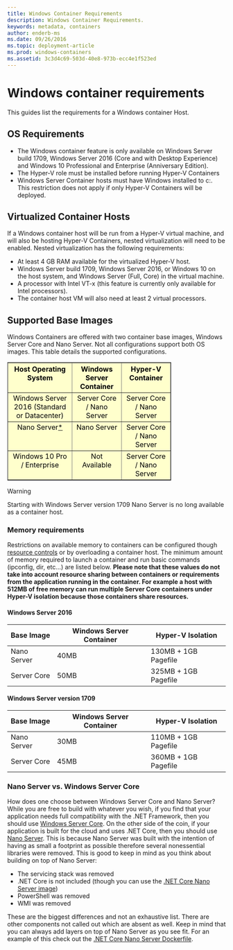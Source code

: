 ```yaml
---
title: Windows Container Requirements
description: Windows Container Requirements.
keywords: metadata, containers
author: enderb-ms
ms.date: 09/26/2016
ms.topic: deployment-article
ms.prod: windows-containers
ms.assetid: 3c3d4c69-503d-40e8-973b-ecc4e1f523ed
---
```


# Windows container requirements

This guides list the requirements for a Windows container Host.

## OS Requirements

- The Windows container feature is only available on Windows Server build 1709, Windows Server 2016 (Core and with Desktop Experience) and Windows 10 Professional and Enterprise (Anniversary Edition).
- The Hyper-V role must be installed before running Hyper-V Containers
- Windows Server Container hosts must have Windows installed to c:\. This restriction does not apply if only Hyper-V Containers will be deployed.

## Virtualized Container Hosts

If a Windows container host will be run from a Hyper-V virtual machine, and will also be hosting Hyper-V Containers, nested virtualization will need to be enabled. Nested virtualization has the following requirements:

- At least 4 GB RAM available for the virtualized Hyper-V host.
- Windows Server build 1709, Windows Server 2016, or Windows 10 on the host system, and Windows Server (Full, Core) in the virtual machine.
- A processor with Intel VT-x (this feature is currently only available for Intel processors).
- The container host VM will also need at least 2 virtual processors.

## Supported Base Images

Windows Containers are offered with two container base images, Windows Server Core and Nano Server. Not all configurations support both OS images. This table details the supported configurations.

<table border="1" style="background-color:FFFFCC;border-collapse:collapse;border:1px solid FFCC00;color:000000;width:75%" cellpadding="5" cellspacing="5">
<thead>
<tr valign="top">
<th><center>Host Operating System</center></th>
<th><center>Windows Server Container</center></th>
<th><center>Hyper-V Container</center></th>
</tr>
</thead>
<tbody>
<tr valign="top">
<td><center>Windows Server 2016 (Standard or Datacenter)</center></td>
<td><center>Server Core / Nano Server</center></td>
<td><center>Server Core / Nano Server</center></td>
</tr>
<tr valign="top">
<td><center>Nano Server<a href="#warn-1">*</a></center></td>
<td><center> Nano Server</center></td>
<td><center>Server Core / Nano Server</center></td>
</tr>
<tr valign="top">
<td><center>Windows 10 Pro / Enterprise</center></td>
<td><center>Not Available</center></td>
<td><center>Server Core / Nano Server</center></td>
</tr>
</tbody>
</table>

> [!Warning]  
> <span id="warn-1">Starting with Windows Server version 1709 Nano Server is no long available as a container host.</span>


### Memory requirements
Restrictions on available memory to containers can be configured though [resource controls](https://docs.microsoft.com/en-us/virtualization/windowscontainers/manage-containers/resource-controls) or by overloading a container host.  The minimum amount of memory required to launch a container and run basic commands (ipconfig, dir, etc...) are listed below.  __Please note that these values do not take into account resource sharing between containers or requirements from the application running in the container.  For example a host with 512MB of free memory can run multiple Server Core containers under Hyper-V isolation because those containers share resources.__

#### Windows Server 2016
| Base Image  | Windows Server Container | Hyper-V Isolation    |
| ----------- | ------------------------ | -------------------- |
| Nano Server | 40MB                     | 130MB + 1GB Pagefile |
| Server Core | 50MB                     | 325MB + 1GB Pagefile |

#### Windows Server version 1709
| Base Image  | Windows Server Container | Hyper-V Isolation    |
| ----------- | ------------------------ | -------------------- |
| Nano Server | 30MB                     | 110MB + 1GB Pagefile |
| Server Core | 45MB                     | 360MB + 1GB Pagefile |


### Nano Server vs. Windows Server Core

How does one choose between Windows Server Core and Nano Server? While you are free to build with whatever you wish, if you find that your application needs full compatibility with the .NET Framework, then you should use [Windows Server Core](https://hub.docker.com/r/microsoft/windowsservercore/). On the other side of the coin, if your application is built for the cloud and uses .NET Core, then you should use [Nano Server](https://hub.docker.com/r/microsoft/nanoserver/). This is because Nano Server was built with the intention of having as small a footprint as possible therefore several nonessential libraries were removed. This is good to keep in mind as you think about building on top of Nano Server:

- The servicing stack was removed
- .NET Core is not included (though you can use the [.NET Core Nano Server image](https://hub.docker.com/r/microsoft/dotnet/))
- PowerShell was removed
- WMI was removed

These are the biggest differences and not an exhaustive list. There are other components not called out which are absent as well. Keep in mind that you can always add layers on top of Nano Server as you see fit. For an example of this check out the [.NET Core Nano Server Dockerfile](https://github.com/dotnet/dotnet-docker/blob/master/2.0/sdk/nanoserver/amd64/Dockerfile).

